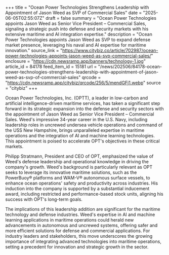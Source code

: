 +++
title = "Ocean Power Technologies Strengthens Leadership with Appointment of Jason Weed as SVP of Commercial Sales"
date = "2025-06-05T02:55:07Z"
draft = false
summary = "Ocean Power Technologies appoints Jason Weed as Senior Vice President – Commercial Sales, signaling a strategic push into defense and security markets with his extensive maritime and AI integration expertise."
description = "Ocean Power Technologies appoints Jason Weed as SVP to expand defense market presence, leveraging his naval and AI expertise for maritime innovation."
source_link = "https://www.citybiz.co/article/702987/ocean-power-technologies-appoints-jason-weed-as-svp-commercial-sales/"
enclosure = "https://cdn.newsramp.app/banners/technology-1.jpg"
article_id = 84178
feed_item_id = 15181
url = "/news/202506/84178-ocean-power-technologies-strengthens-leadership-with-appointment-of-jason-weed-as-svp-of-commercial-sales"
qrcode = "https://cdn.newsramp.app/citybiz/qrcode/256/5/mendGFj1.webp"
source = "citybiz"
+++

<p>Ocean Power Technologies, Inc. (OPTT), a leader in low-carbon and artificial intelligence-driven maritime services, has taken a significant step forward in its strategic expansion into the defense and security sectors with the appointment of Jason Weed as Senior Vice President – Commercial Sales. Weed's impressive 34-year career in the U.S. Navy, including leadership roles in uncrewed undersea vehicle operations and command of the USS New Hampshire, brings unparalleled expertise in maritime operations and the integration of AI and machine learning technologies. This appointment is poised to accelerate OPT's objectives in these critical markets.</p><p>Philipp Stratmann, President and CEO of OPT, emphasized the value of Weed's defense leadership and operational knowledge in driving the company's growth. Weed's background is particularly relevant as OPT seeks to leverage its innovative maritime solutions, such as the PowerBuoy® platforms and WAM-V® autonomous surface vessels, to enhance ocean operations' safety and productivity across industries. His induction into the company is supported by a substantial inducement award, including restricted and performance-based stock units, aligning his success with OPT's long-term goals.</p><p>The implications of this leadership addition are significant for the maritime technology and defense industries. Weed's expertise in AI and machine learning applications in maritime operations could herald new advancements in autonomous and uncrewed systems, offering safer and more efficient solutions for defense and commercial applications. For industry leaders and stakeholders, this move underscores the growing importance of integrating advanced technologies into maritime operations, setting a precedent for innovation and strategic growth in the sector.</p>
